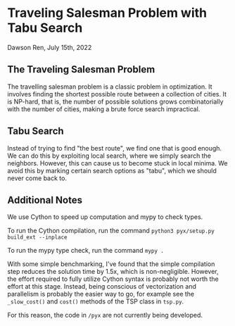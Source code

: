 # Traveling Salesman Problem with Tabu Search

Dawson Ren, July 15th, 2022

## The Traveling Salesman Problem
The travelling salesman problem is a classic problem in optimization. It involves finding the shortest possible route between a collection of cities. It is NP-hard, that is, the number of possible solutions grows combinatorially with the number of cities, making a brute force search impractical.

## Tabu Search
Instead of trying to find "the best route", we find one that is good enough. We can do this by exploiting local search, where we simply search the neighbors. However, this can cause us to become stuck in local minima. We avoid this by marking certain search options as "tabu", which we should never come back to.

## Additional Notes
We use Cython to speed up computation and mypy to check types.

To run the Cython compilation, run the command `python3 pyx/setup.py build_ext --inplace`

To run the mypy type check, run the command `mypy .`

With some simple benchmarking, I've found that the simple compilation step reduces the solution time by 1.5x, which is non-negligible. However, the effort required to fully utilize Cython syntax is probably not worth the effort at this stage. Instead, being conscious of vectorization and parallelism is probably the easier way to go, for example see the `_slow_cost()` and `cost()` methods of the TSP class in `tsp.py`.

For this reason, the code in `/pyx` are not currently being developed.